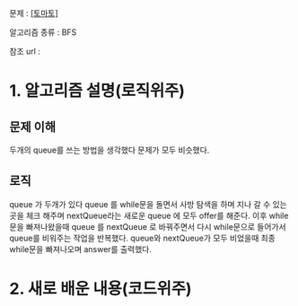 문제 : [[토마토]](https://www.acmicpc.net/problem/7576)

알고리즘 종류 : BFS

참조 url :

# 1. 알고리즘 설명(로직위주)

## 문제 이해

두개의 queue를 쓰는 방법을 생각했다 문제가 모두 비슷했다.

## 로직

queue 가 두개가 있다 queue 를 while문을 돌면서 사방 탐색을 하며 지나 갈 수 있는 곳을 체크 해주며 nextQueue라는 새로운 queue 에 모두 offer를 해준다. 이후 while문을 빠져나왔을때 queue 를 nextQueue 로 바꿔주면서 다시 while문으로 들어가서queue를 비워주는 작업을 반복했다. queue와 nextQueue가 모두 비었을때 최종 while문을 빠져나오며 answer를 출력했다.

# 2. 새로 배운 내용(코드위주)